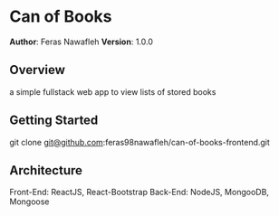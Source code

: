 # Can of Books

**Author**: Feras Nawafleh
**Version**: 1.0.0

## Overview

a simple fullstack web app to view lists of stored books

## Getting Started

git clone git@github.com:feras98nawafleh/can-of-books-frontend.git

## Architecture

Front-End: ReactJS, React-Bootstrap
Back-End: NodeJS, MongooDB, Mongoose
